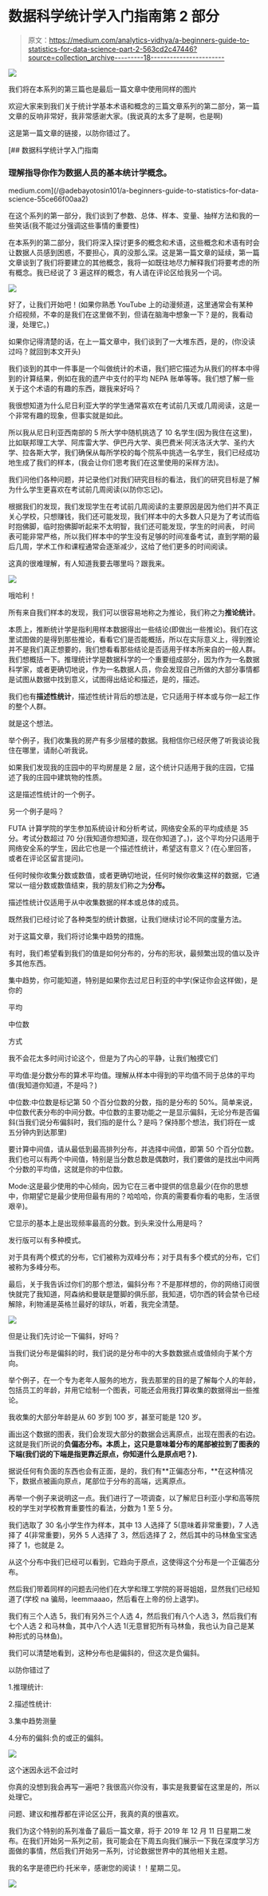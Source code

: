 # 数据科学统计学入门指南第 2 部分

> 原文：<https://medium.com/analytics-vidhya/a-beginners-guide-to-statistics-for-data-science-part-2-563cd2c47446?source=collection_archive---------18----------------------->

![](img/23d460c24f1709bb6b0eb0c438d47e25.png)

我们将在本系列的第三篇也是最后一篇文章中使用同样的图片

欢迎大家来到我们关于统计学基本术语和概念的三篇文章系列的第二部分，第一篇文章的反响非常好，我非常感谢大家。(我说真的太多了是啊，也是啊)

这是第一篇文章的链接，以防你错过了。

[](/@adebayotosin101/a-beginners-guide-to-statistics-for-data-science-55ce66f00aa2) [## 数据科学统计学入门指南

### 理解指导你作为数据人员的基本统计学概念。

medium.com](/@adebayotosin101/a-beginners-guide-to-statistics-for-data-science-55ce66f00aa2) 

在这个系列的第一部分，我们谈到了参数、总体、样本、变量、抽样方法和我的一些笑话(我不能过分强调这些事情的重要性)

在本系列的第二部分，我们将深入探讨更多的概念和术语，这些概念和术语有时会让数据人员感到困惑，不要担心，真的没那么深。这是第一篇文章的延续，第一篇文章谈到了我们将要建立的其他概念，我将一如既往地尽力解释我们将要考虑的所有概念。我已经说了 3 遍这样的概念，有人请在评论区给我另一个词。

![](img/5ebf82fd2e845ea0b689788a6b340297.png)

好了，让我们开始吧！(如果你熟悉 YouTube 上的动漫频道，这里通常会有某种介绍视频，不幸的是我们在这里做不到，但请在脑海中想象一下？是的，我看动漫，处理它。)

如果你记得清楚的话，在上一篇文章中，我们谈到了一大堆东西，是的，(你没读过吗？就回到本文开头)

我们谈到的其中一件事是一个叫做统计的术语，我们把它描述为从我们的样本中得到的计算结果，例如在我的遗产中支付的平均 NEPA 账单等等。我们想了解一些关于这个术语的有趣的东西，跟我来好吗？

我很想知道为什么尼日利亚大学的学生通常喜欢在考试前几天或几周阅读，这是一个非常有趣的现象，但事实就是如此。

所以我从尼日利亚西南部的 5 所大学中随机挑选了 10 名学生(因为我住在这里)，比如联邦理工大学、阿库雷大学、伊巴丹大学、奥巴费米·阿沃洛沃大学、圣约大学、拉各斯大学，我们确保从每所学校的每个院系中挑选一名学生，我们已经成功地生成了我们的样本，(我会让你们思考我们在这里使用的采样方法)。

我们问他们各种问题，并记录他们对我们研究目标的看法，我们的研究目标是了解为什么学生更喜欢在考试前几周阅读(以防你忘记)。

根据我们的发现，我们发现学生在考试前几周阅读的主要原因是因为他们并不真正关心学校，只想赚钱，我们还可能发现，我们样本中的大多数人只是为了考试而临时抱佛脚，临时抱佛脚听起来不太明智，我们还可能发现，学生的时间表， 时间表可能非常严格，所以我们样本中的学生没有足够的时间准备考试，直到学期的最后几周，学术工作和课程通常会逐渐减少，这给了他们更多的时间阅读。

这真的很难理解，有人知道我要去哪里吗？跟我来。

![](img/0ed3bc1ba79e99aefdba3b12a4d6b5cb.png)

哦哈利！

所有来自我们样本的发现，我们可以很容易地称之为推论，我们称之为**推论统计**。

本质上，推断统计学是指利用样本数据得出一些结论(即做出一些推论)。我们在这里试图做的是得到那些推论，看看它们是否能概括，所以在实际意义上，得到推论并不是我们真正想要的，我们想看看那些结论是否适用于样本所来自的一般人群。我们想概括一下。推理统计学是数据科学的一个重要组成部分，因为作为一名数据科学家，或者更确切地说，作为一名数据人员，你会发现自己所做的大部分事情都是试图从数据中找到意义，试图得出结论和描述，是的，描述。

我们也有**描述性统计**，描述性统计背后的想法是，它只适用于样本或与你一起工作的整个人群。

就是这个想法。

举个例子，我们收集我的房产有多少层楼的数据。我相信你已经厌倦了听我谈论我住在哪里，请耐心听我说。

如果我们发现我的庄园中的平均房屋是 2 层，这个统计只适用于我的庄园，它描述了我的庄园中建筑物的性质。

这是描述性统计的一个例子。

另一个例子是吗？

FUTA 计算学院的学生参加系统设计和分析考试，网络安全系的平均成绩是 35 分。考试分数超过 70 分(我知道你想知道，现在你知道了。)，这个平均分只适用于网络安全系的学生，因此它也是一个描述性统计，希望这有意义？(在心里回答，或者在评论区留言提问)。

任何时候你收集分数或数值，或者更确切地说，任何时候你收集这样的数据，它通常以一组分数或数值结束，我的朋友们称之为**分布。**

描述性统计仅适用于从中收集数据的样本或总体的成员。

既然我们已经讨论了各种类型的统计数据，让我们继续讨论不同的度量方法。

对于这篇文章，我们将讨论集中趋势的措施。

有时，我们希望看到我们的值是如何分布的，分布的形状，最频繁出现的值以及许多其他东西。

集中趋势，你可能知道，特别是如果你去过尼日利亚的中学(保证你会这样做)，是你的

平均

中位数

方式

我不会花太多时间讨论这个，但是为了内心的平静，让我们触摸它们

平均值:是分数分布的算术平均值。理解从样本中得到的平均值不同于总体的平均值(我知道你知道，不是吗？)

中位数:中位数是标记第 50 个百分位数的分数，指的是分布的 50%。简单来说，中位数代表分布的中间分数。中位数的主要功能之一是显示偏斜，无论分布是否偏斜(当我们说分布偏斜时，我们指的是什么？是吗？保持那个想法，我们将在一或五分钟内到达那里)

要计算中间值，请从最低到最高排列分布，并选择中间值，即第 50 个百分位数。我们也可以有两个中间值，特别是当分数总数是偶数时，我们要做的是找出中间两个分数的平均值，这就是你的中位数。

Mode:这是最少使用的中心倾向，因为它在三者中提供的信息最少(在你的思想中，你期望它是最少使用但最有用的？哈哈哈，你真的需要看你看的电影，生活很艰辛)。

它显示的基本上是出现频率最高的分数。到头来没什么用是吗？

发行版可以有多种模式。

对于具有两个模式的分布，它们被称为双峰分布；对于具有多个模式的分布，它们被称为多峰分布。

最后，关于我告诉过你们的那个想法，偏斜分布？不是那样想的，你的网络订阅很快就完了我知道，阿森纳和曼联是蹩脚的俱乐部，我知道，切尔西的转会禁令已经解除，利物浦是英格兰最好的球队，听着，我完全清楚。

![](img/ef496ad6e3009eb5bcb271786197f5e1.png)

但是让我们先讨论一下偏斜，好吗？

当我们说分布是偏斜的时，我们说的是分布中的大多数数据点或值倾向于某个方向。

举个例子，在一个专为老年人服务的地方，我去那里的目的是了解每个人的年龄，包括员工的年龄，并用它绘制一个图表，可能还会用我打算收集的数据得出一些推论。

我收集的大部分年龄是从 60 岁到 100 岁，甚至可能是 120 岁。

画出这个数据的图表，我们会发现大部分的数据会远离原点，出现在图表的右边。这就是我们所说的**负偏态分布。本质上，这只是意味着分布的尾部被拉到了图表的下端(我们说的下端是指更靠近原点，你知道什么是原点吧？).**

据说任何有负面的东西也会有正面，是的，我们有**正偏态分布，**在这种情况下，数据点被画向原点，尾部位于分布的高端，远离原点。

再举一个例子来说明这一点。我们进行了一项调查，以了解尼日利亚小学和高等院校的学生对学校教育重要性的看法，分数为 1 至 5 分。

我们选取了 30 名小学生作为样本，其中 13 人选择了 5(意味着非常重要)，7 人选择了 4(非常重要)，另外 5 人选择了 3，然后选择了 2，然后其中的马林鱼宝宝选择了 1，也就是 2。

从这个分布中我们已经可以看到，它趋向于原点，这使得这个分布是一个正偏态分布。

然后我们带着同样的问题去问他们在大学和理工学院的哥哥姐姐，显然我们已经知道了(学校 na 骗局，leemmaaao，然后看在上帝的份上退学)。

我们有三个人选 5，我们有另外三个人选 4，然后我们有八个人选 3，然后我们有七个人选 2 和马林鱼，其中八个人选 1(无意冒犯所有马林鱼，我也认为自己是某种形式的马林鱼)。

我们可以清楚地看到，这种分布也是偏斜的，但这次是负偏斜。

以防你错过了

1.推理统计:

2.描述性统计:

3.集中趋势测量

4.分布的偏斜:负的或正的偏斜。

![](img/e13e0b1e0960188a462be2afa40bb812.png)

这个迷因永远不会过时

你真的没想到我会再写一遍吧？我很高兴你没有，事实是我要留在这里是的，所以处理它。

问题、建议和推荐都在评论区公开，我真的真的很喜欢。

我们为这个特别的系列准备了最后一篇文章，将于 2019 年 12 月 11 日星期二发布。在我们开始另一系列之前，我可能会在下周五向我们展示一下我在深度学习方面做的事情，然后我们开始另一系列，讨论数据世界中的其他相关主题。

我的名字是德巴约·托米辛，感谢您的阅读！！星期二见。

![](img/93970028101a804576c840b315600185.png)